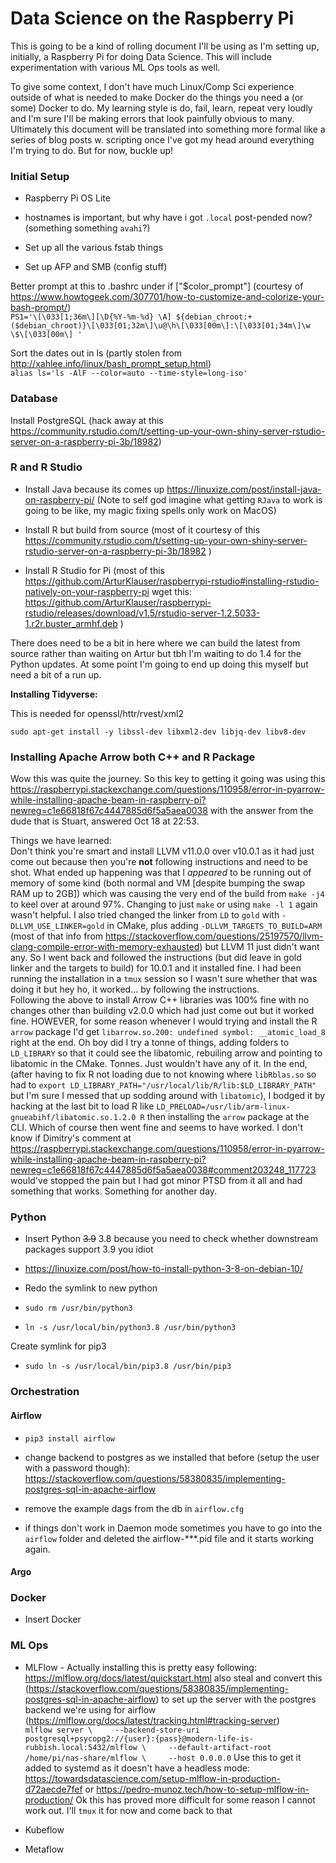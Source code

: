 # Data Science on the Raspberry Pi

This is going to be a kind of rolling document I'll be using as I'm setting up, initially, a Raspberry Pi for doing Data Science. This will include experimentation with various ML Ops tools as well.  

To give some context, I don't have much Linux/Comp Sci experience outside of what is needed to make Docker do the things you need a (or some) Docker to do. My learning style is do, fail, learn, repeat very loudly and I'm sure I'll be making errors that look painfully obvious to many. Ultimately this document will be translated into something more formal like a series of blog posts w. scripting once I've got my head around everything I'm trying to do. But for now, buckle up!  

### Initial Setup

-   Raspberry Pi OS Lite

-   hostnames is important, but why have i got `.local` post-pended now? (something something `avahi`?)

-   Set up all the various fstab things

-   Set up AFP and SMB (config stuff)

Better prompt at this to .bashrc under if ["\$color\_prompt"] (courtesy of <https://www.howtogeek.com/307701/how-to-customize-and-colorize-your-bash-prompt/>)\
`PS1='\[\033[1;36m\][\D{%Y-%m-%d} \A] ${debian_chroot:+($debian_chroot)}\[\033[01;32m\]\u@\h\[\033[00m\]:\[\033[01;34m\]\w \$\[\033[00m\] '`

Sort the dates out in ls (partly stolen from <http://xahlee.info/linux/bash_prompt_setup.html>)\
`alias ls='ls -AlF --color=auto --time-style=long-iso'`

### Database

Install PostgreSQL (hack away at this <https://community.rstudio.com/t/setting-up-your-own-shiny-server-rstudio-server-on-a-raspberry-pi-3b/18982>)

### R and R Studio

-   Install Java because its comes up <https://linuxize.com/post/install-java-on-raspberry-pi/> (Note to self god imagine what getting `RJava` to work is going to be like, my magic fixing spells only work on MacOS)  

-   Install R but build from source (most of it courtesy of this <https://community.rstudio.com/t/setting-up-your-own-shiny-server-rstudio-server-on-a-raspberry-pi-3b/18982> )

-   Install R Studio for Pi (most of this <https://github.com/ArturKlauser/raspberrypi-rstudio#installing-rstudio-natively-on-your-raspberry-pi> wget this: <https://github.com/ArturKlauser/raspberrypi-rstudio/releases/download/v1.5/rstudio-server-1.2.5033-1.r2r.buster_armhf.deb> )

There does need to be a bit in here where we can build the latest from source rather than waiting on Artur but tbh I'm waiting to do 1.4 for the Python updates. At some point I'm going to end up doing this myself but need a bit of a run up.  

**Installing Tidyverse:**

This is needed for openssl/httr/rvest/xml2

    sudo apt-get install -y libssl-dev libxml2-dev libjq-dev libv8-dev

### Installing Apache Arrow both C++ and R Package

Wow this was quite the journey. So this key to getting it going was using this <https://raspberrypi.stackexchange.com/questions/110958/error-in-pyarrow-while-installing-apache-beam-in-raspberry-pi?newreg=c1e66818f67c4447885d6f5a5aea0038>  with the answer from the dude that is Stuart, answered Oct 18 at 22:53.  

Things we have learned:  
Don't think you're smart and install LLVM v11.0.0 over v10.0.1 as it had just come out because then you're **not** following instructions and need to be shot. What ended up happening was that I *appeared* to be running out of memory of some kind (both normal and VM [despite bumping the swap RAM up to 2GB]) which was causing the very end of the build from `make -j4` to keel over at around 97%. Changing to just `make` or using `make -l 1` again wasn't helpful. I also tried changed the linker from `LD` to `gold` with `-DLLVM_USE_LINKER=gold` in CMake, plus adding `-DLLVM_TARGETS_TO_BUILD=ARM` (most of that info from <https://stackoverflow.com/questions/25197570/llvm-clang-compile-error-with-memory-exhausted>) but LLVM 11 just didn't want any. So I went back and followed the instructions (but did leave in gold linker and the targets to build) for 10.0.1 and it installed fine. I had been running the installation in a `tmux` session so I wasn't sure whether that was doing it but hey ho, it worked... by following the instructions.  
Following the above to install Arrow C++ libraries was 100% fine with no changes other than building v2.0.0 which had just come out but it worked fine. HOWEVER, for some reason whenever I would trying and install the R `arrow` package I'd get `libarrow.so.200: undefined symbol: __atomic_load_8` right at the end. Oh boy did I try a tonne of things, adding folders to `LD_LIBRARY` so that it could see the libatomic, rebuiling arrow and pointing to libatomic in the CMake. Tonnes. Just wouldn't have any of it. In the end, (after having to fix R not loading due to not knowing where `libRblas.so` so had to `export LD_LIBRARY_PATH="/usr/local/lib/R/lib:$LD_LIBRARY_PATH"` but I'm sure I messed that up sodding around with `libatomic`), I bodged it by hacking at the last bit to load R like `LD_PRELOAD=/usr/lib/arm-linux-gnueabihf/libatomic.so.1.2.0 R` then installing the `arrow` package at the CLI. Which of course then went fine and seems to have worked. I don't know if Dimitry's comment at <https://raspberrypi.stackexchange.com/questions/110958/error-in-pyarrow-while-installing-apache-beam-in-raspberry-pi?newreg=c1e66818f67c4447885d6f5a5aea0038#comment203248_117723> would've stopped the pain but I had got minor PTSD from it all and had something that works. Something for another day.  

### Python

-   Insert Python ~~3.9~~ 3.8 because you need to check whether downstream packages support 3.9 you idiot

-   <https://linuxize.com/post/how-to-install-python-3-8-on-debian-10/>

-   Redo the symlink to new python

-   `sudo rm /usr/bin/python3`

-   `ln -s /usr/local/bin/python3.8 /usr/bin/python3`

Create symlink for pip3

-   `sudo ln -s /usr/local/bin/pip3.8 /usr/bin/pip3`

### Orchestration

#### Airflow

-   `pip3 install airflow`

-   change backend to postgres as we installed that before (setup the user with a password though): <https://stackoverflow.com/questions/58380835/implementing-postgres-sql-in-apache-airflow>

-   remove the example dags from the db in `airflow.cfg`

-   if things don't work in Daemon mode sometimes you have to go into the `airflow` folder and deleted the airflow-***.pid file and it starts working again.  


#### Argo

### Docker

-   Insert Docker

### ML Ops

-   MLFlow - Actually installing this is pretty easy following: <https://mlflow.org/docs/latest/quickstart.html> also steal and convert this (<https://stackoverflow.com/questions/58380835/implementing-postgres-sql-in-apache-airflow>) to set up the server with the postgres backend we're using for airflow (<https://mlflow.org/docs/latest/tracking.html#tracking-server>)\
    `mlflow server \     --backend-store-uri postgresql+psycopg2://{user}:{pass}@modern-life-is-rubbish.local:5432/mlflow \     --default-artifact-root /home/pi/nas-share/mlflow \     --host 0.0.0.0` Use this to get it added to systemd as it doesn't have a headless mode: <https://towardsdatascience.com/setup-mlflow-in-production-d72aecde7fef> or <https://pedro-munoz.tech/how-to-setup-mlflow-in-production/> Ok this has proved more difficult for some reason I cannot work out. I'll `tmux` it for now and come back to that

-   Kubeflow

-   Metaflow
